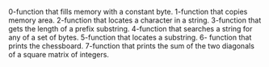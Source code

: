 0-function that fills memory with a constant byte.
1-function that copies memory area.
2-function that locates a character in a string.
3-function that gets the length of a prefix substring.
4-function that searches a string for any of a set of bytes.
5-function that locates a substring.
6- function that prints the chessboard.
7-function that prints the sum of the two diagonals of a square matrix of integers.
